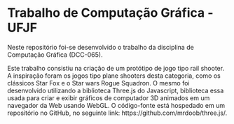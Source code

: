 # Trabalho de Computação Gráfica - UFJF

<p>Neste repositório foi-se desenvolvido o trabalho da disciplina de Computação Gráfica (DCC-065).</p>

<p>Este trabalho consistiu na criação de um protótipo de jogo tipo rail shooter. A inspiração foram os jogos tipo plane
shooters desta categoria, como os clássicos Star Fox e o Star wars Rogue Squadron. O mesmo foi desenvolvido utilizando a biblioteca Three.js do Javascript, biblioteca essa usada para criar e exibir gráficos de computador 3D animados em um navegador da Web usando WebGL. O código-fonte está hospedado em um repositório no GitHub, no seguinte link: https://github.com/mrdoob/three.js/.</p>
